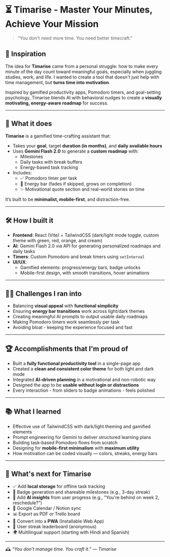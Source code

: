 # ⏳ Timarise - Master Your Minutes, Achieve Your Mission

> “You don't need more time. You need better timecraft.”

## 🚀 Inspiration

The idea for **Timarise** came from a personal struggle: how to make every minute of the day count toward meaningful goals, especially when juggling studies, work, and life. I wanted to create a tool that doesn't just help with time management, but **turns time into motivation**. 

Inspired by gamified productivity apps, Pomodoro timers, and goal-setting psychology, Timarise blends AI with behavioral nudges to create a **visually motivating, energy-aware roadmap** for success.

---

## 🧠 What it does

**Timarise** is a gamified time-crafting assistant that:

- Takes your **goal**, target **duration (in months)**, and **daily available hours**
- Uses **Gemini Flash 2.0** to generate a **custom roadmap** with:
  - Milestones
  - Daily tasks with break buffers
  - Energy-based task tracking
- Includes:
  - ✅ Pomodoro timer per task
  - 🔋 Energy bar (fades if skipped, grows on completion)
  - ✨ Motivational quote section and real-world stories on time

It’s built to be **minimalist, mobile-first**, and distraction-free.

---

## 🛠️ How I built it

- **Frontend**: React (Vite) + TailwindCSS (dark/light mode toggle, custom theme with green, red, orange, and cream)
- **AI**: Gemini Flash 2.0 via API for generating personalized roadmaps and daily tasks
- **Timers**: Custom Pomodoro and break timers using `setInterval`
- **UI/UX**:
  - Gamified elements: progress/energy bars, badge unlocks
  - Mobile-first design, with smooth transitions, hover animations
---

## 🧗‍♂️ Challenges I ran into

- Balancing **visual appeal** with **functional simplicity**
- Ensuring **energy bar transitions** work across light/dark themes
- Creating meaningful AI prompts to output usable daily roadmaps
- Making Pomodoro timers work seamlessly per task
- Avoiding bloat - keeping the experience focused and fast

---

## 🏆 Accomplishments that I'm proud of

- Built a **fully functional productivity tool** in a single-page app
- Created a **clean and consistent color theme** for both light and dark mode
- Integrated **AI-driven planning** in a motivational and non-robotic way
- Designed the app to be **usable without login or distractions**
- Every interaction - from sliders to badge animations - feels polished

---

## 📚 What I learned

- Effective use of TailwindCSS with dark/light theming and gamified elements
- Prompt engineering for Gemini to deliver structured learning plans
- Building task-based Pomodoro flows from scratch
- Designing for **mobile-first minimalism** with **maximum utility**
- How motivation can be coded visually — colors, streaks, energy bars

---

## 🔮 What's next for Timarise

- ✅ Add **local storage** for offline task tracking
 - 🏅 Badge generation and shareable milestones (e.g., 3-day streak)
- 🧠 Add **AI insights** from user progress (e.g., "You're behind on week 2, reschedule?")
- 📆 Google Calendar / Notion sync
- 📊 Export as PDF or Trello board
- 📱 Convert into a **PWA** (Installable Web App)
- 💬 User streak leaderboard (anonymous)
- 🌍 Multilingual support (starting with Hindi and Spanish)

---

🕰️ _“You don’t manage time. You craft it.” — Timarise_
